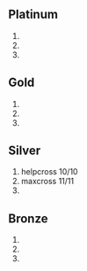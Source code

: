 ## Platinum
1)
2)
3)
## Gold
1)
2)
3)
## Silver
1) helpcross 10/10
2) maxcross 11/11
3)
## Bronze
1)
2)
3)
